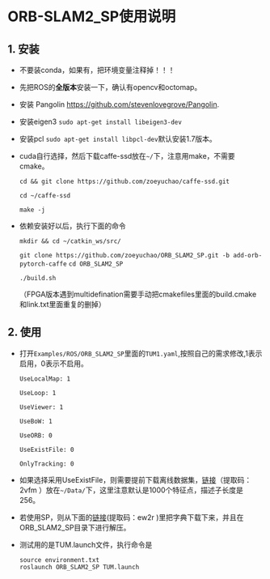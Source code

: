 # ORB-SLAM2_SP使用说明

## 1. 安装

- 不要装conda，如果有，把环境变量注释掉！！！

- 先把ROS的**全版本**安装一下，确认有opencv和octomap。

- 安装 Pangolin  https://github.com/stevenlovegrove/Pangolin.

- 安装eigen3 `sudo apt-get install libeigen3-dev`

- 安装pcl `sudo apt-get install libpcl-dev`默认安装1.7版本。

- cuda自行选择，然后下载caffe-ssd放在`~/`下，注意用make，不需要cmake。

  `cd && git clone https://github.com/zoeyuchao/caffe-ssd.git`

  `cd ~/caffe-ssd`

  `make -j`

- 依赖安装好以后，执行下面的命令

  `mkdir && cd ~/catkin_ws/src/`

  `git clone https://github.com/zoeyuchao/ORB_SLAM2_SP.git -b add-orb-pytorch-caffe`
  `cd ORB_SLAM2_SP`

  `./build.sh`
  
  （FPGA版本遇到multidefination需要手动把cmakefiles里面的build.cmake和link.txt里面重复的删掉）

## 2. 使用

- 打开`Examples/ROS/ORB_SLAM2_SP`里面的`TUM1.yaml`,按照自己的需求修改,1表示启用，0表示不启用。
  
  `UseLocalMap: 1`
  
  `UseLoop: 1`
  
  `UseViewer: 1`
  
  `UseBoW: 1`
  
  `UseORB: 0`
  
  `UseExistFile: 0`
  
  `OnlyTracking: 0`

- 如果选择采用UseExistFile，则需要提前下载离线数据集，[链接](链接：https://pan.baidu.com/s/1TIuS7voxUUHdXP6Jv8X8jA 
)（提取码：2vfm ）放在`~/Data/`下，这里注意默认是1000个特征点，描述子长度是256。

- 若使用SP，则从下面的[链接](https://pan.baidu.com/s/1C1dFLPhTMbhjGQWt-K_39w  )(提取码：ew2r )里把字典下载下来，并且在ORB_SLAM2_SP目录下进行解压。

- 测试用的是TUM.launch文件，执行命令是

  ```Shell
  source environment.txt
  roslaunch ORB_SLAM2_SP TUM.launch
  ```
  
